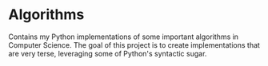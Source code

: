 # Algorithms
Contains my Python implementations of some important algorithms in Computer Science.
The goal of this project is to create implementations that are very terse, leveraging some of Python's syntactic sugar.